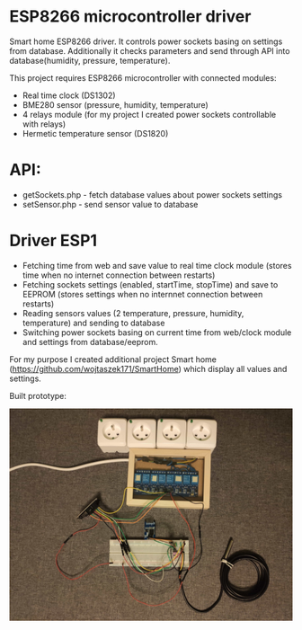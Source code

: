 # ESP8266 microcontroller driver
Smart home ESP8266 driver. It controls power sockets basing on settings from database. Additionally it checks parameters and send through API into database(humidity, pressure, temperature).

This project requires ESP8266 microcontroller with connected modules:
- Real time clock (DS1302)
- BME280 sensor (pressure, humidity, temperature)
- 4 relays module (for my project I created power sockets controllable with relays)
- Hermetic temperature sensor (DS1820)

# API:
- getSockets.php - fetch database values about power sockets settings
- setSensor.php - send sensor value to database

# Driver ESP1
- Fetching time from web and save value to real time clock module (stores time when no internet connection between restarts)
- Fetching sockets settings (enabled, startTime, stopTime) and save to EEPROM (stores settings when no internnet connection between restarts)
- Reading sensors values (2 temperature, pressure, humidity, temperature) and sending to database
- Switching power sockets basing on current time from web/clock module and settings from database/eeprom.

For my purpose I created additional project Smart home (https://github.com/wojtaszek171/SmartHome) which display all values and settings.

Built prototype: 

![Prototype](https://github.com/wojtaszek171/MicrocontrollerHome/blob/readme-images/prototype-min.jpg)

